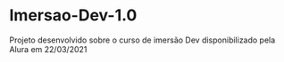 # Imersao-Dev-1.0
Projeto desenvolvido sobre o curso de imersão Dev disponibilizado pela Alura em 22/03/2021
##
